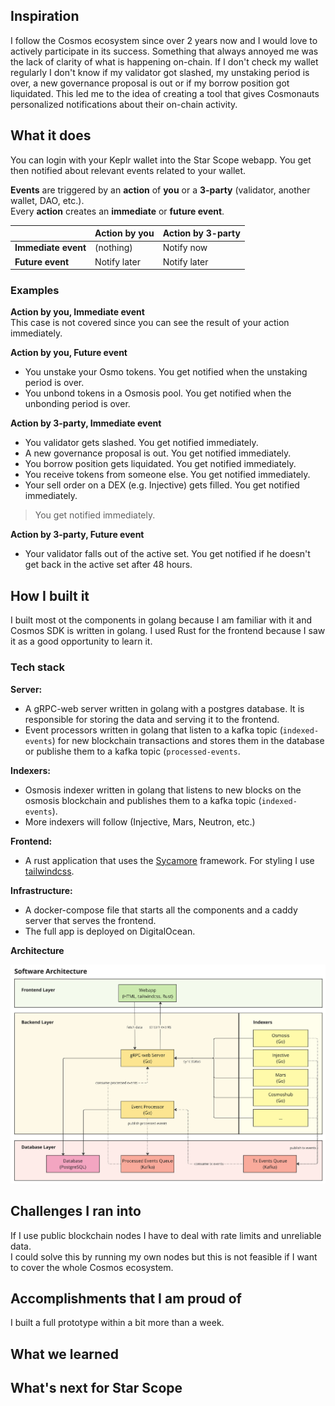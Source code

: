 ## Inspiration

I follow the Cosmos ecosystem since over 2 years now and I would love to actively participate in its success.
Something that always annoyed me was the lack of clarity of what is happening on-chain. If I don't check my wallet
regularly I don't know if my validator got slashed, my unstaking period is over, a new governance proposal is out or if
my borrow position got liquidated. This led me to the idea of creating a tool that gives Cosmonauts personalized
notifications about their on-chain activity.

## What it does

You can login with your Keplr wallet into the Star Scope webapp. You get then notified about relevant events related to
your wallet.

**Events** are triggered by an **action** of **you** or a **3-party** (validator, another wallet, DAO, etc.).\
Every **action** creates an **immediate** or **future event**.

|                     | Action by you | Action by 3-party |
|---------------------|---------------|-------------------|
| **Immediate event** | (nothing)     | Notify now        |
| **Future event**    | Notify later  | Notify later      |

### Examples
**Action by you, Immediate event**\
This case is not covered since you can see the result of your action immediately.

**Action by you, Future event**
- You unstake your Osmo tokens. You get notified when the unstaking period is over.
- You unbond tokens in a Osmosis pool. You get notified when the unbonding period is over.

**Action by 3-party, Immediate event**
- You validator gets slashed. You get notified immediately.
- A new governance proposal is out. You get notified immediately.
- You borrow position gets liquidated. You get notified immediately.
- You receive tokens from someone else. You get notified immediately.
- Your sell order on a DEX (e.g. Injective) gets filled. You get notified immediately.

> You get notified immediately.

**Action by 3-party, Future event**
- Your validator falls out of the active set. You get notified if he doesn't get back in the active set after 48 hours.

## How I built it
I built most ot the components in golang because I am familiar with it and Cosmos SDK is written in golang.
I used Rust for the frontend because I saw it as a good opportunity to learn it.

### Tech stack

**Server:**
- A gRPC-web server written in golang with a postgres database. It is responsible for storing the data and serving it to the frontend.
- Event processors written in golang that listen to a kafka topic (`indexed-events`) for new 
blockchain transactions and stores them in the database or publishe them to a kafka topic (`processed-events`.

**Indexers:**
- Osmosis indexer written in golang that listens to new blocks on the osmosis blockchain and publishes them to a kafka topic (`indexed-events`).
- More indexers will follow (Injective, Mars, Neutron, etc.)

**Frontend:**
- A rust application that uses the [Sycamore](https://sycamore-rs.netlify.app/) framework. For styling I use [tailwindcss](https://tailwindcss.com/).

**Infrastructure:**
- A docker-compose file that starts all the components and a caddy server that serves the frontend.
- The full app is deployed on DigitalOcean.

**Architecture**

![Architecture](https://raw.githubusercontent.com/loomi-labs/star-scope/233ebaa67f4299b2a8f86ab78fb8f09e1736f83c/data/documentation/architecture.png?token=GHSAT0AAAAAAB5XCFR2XMQNL3TUPSVWUO6SZCWFMMA)

## Challenges I ran into

If I use public blockchain nodes I have to deal with rate limits and unreliable data.\
I could solve this by running my own nodes but this is not feasible if I want to cover the whole Cosmos ecosystem.

## Accomplishments that I am proud of
I built a full prototype within a bit more than a week. 

## What we learned


## What's next for Star Scope
